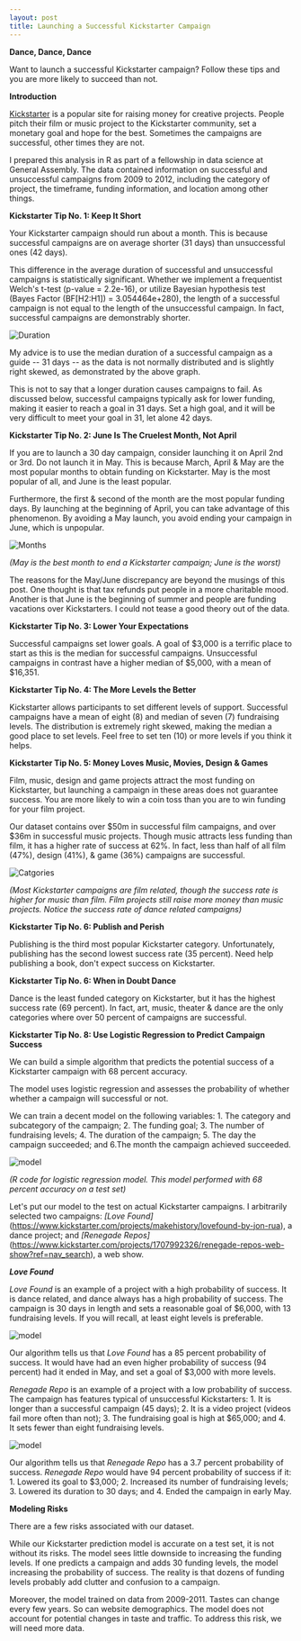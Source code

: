```yaml
---
layout: post
title: Launching a Successful Kickstarter Campaign
---
```


**Dance, Dance, Dance**

Want to launch a successful Kickstarter campaign? Follow these tips and you are more likely to succeed than not.

**Introduction**

[Kickstarter](https://www.kickstarter.com) is a popular site for raising money for creative projects. People pitch their film or music project to the Kickstarter community, set a monetary goal and hope for the best. Sometimes the campaigns are successful, other times they are not.

I prepared this analysis in R as part of a fellowship in data science at General Assembly. The data contained information on successful and unsuccessful campaigns from 2009 to 2012, including the category of project, the timeframe, funding information, and location among other things.

**Kickstarter Tip No. 1: Keep It Short**

Your Kickstarter campaign should run about a month. This is because successful campaigns are on average shorter (31 days) than unsuccessful ones (42 days).

This difference in the average duration of successful and unsuccessful campaigns is statistically significant.  Whether we implement a frequentist Welch's t-test (p-value = 2.2e-16), or utilize Bayesian hypothesis test (Bayes Factor (BF[H2:H1]) = 3.054464e+280), the length of a successful campaign is not equal to the length of the unsuccessful campaign. In fact, successful campaigns are demonstrably shorter.

![Duration](../images/kickstarter/GAdur.png)

My advice is to use the median duration of a successful campaign as a guide -- 31 days -- as the data is not normally distributed and is slightly right skewed, as demonstrated by the above graph.

This is not to say that a longer duration causes campaigns to fail. As discussed below, successful campaigns typically ask for lower funding, making it easier to reach a goal in 31 days. Set a high goal, and it will be very difficult to meet your goal in 31, let alone 42 days.

**Kickstarter Tip No. 2: June Is The Cruelest Month, Not April**

If you are to launch a 30 day campaign, consider launching it on April 2nd or 3rd. Do not launch it in May. This is because March, April & May are the most popular months to obtain funding on Kickstarter.  May is the most popular of all, and June is the least popular.

Furthermore, the first & second of the month are the most popular funding days. By launching at the beginning of April, you can take advantage of this phenomenon. By avoiding a May launch, you avoid ending your campaign in June, which is unpopular.

![Months](../images/kickstarter/GAmonths.png)

*(May is the best month to end a Kickstarter campaign; June is the worst)*

The reasons for the May/June discrepancy are beyond the musings of this post. One thought is that tax refunds put people in a more charitable mood. Another is that June is the beginning of summer and people are funding vacations over Kickstarters. I could not tease a good theory out of the data.  

**Kickstarter Tip No. 3: Lower Your Expectations**

Successful campaigns set lower goals. A goal of $3,000 is a terrific place to start as this is the median for successful campaigns. Unsuccessful campaigns in contrast have a higher median of $5,000, with a mean of $16,351.

**Kickstarter Tip No. 4: The More Levels the Better**

Kickstarter allows participants to set different levels of support. Successful campaigns have a mean of eight (8) and median of seven (7) fundraising levels. The distribution is extremely right skewed, making the median a good place to set levels. Feel free to set ten (10) or more levels if you think it helps.

**Kickstarter Tip No. 5: Money Loves Music, Movies, Design & Games**

Film, music, design and game projects attract the most funding on Kickstarter, but launching a campaign in these areas does not guarantee success. You are more likely to win a coin toss than you are to win funding for your film project.

Our dataset contains over $50m in successful film campaigns, and over $36m in successful music projects. Though music attracts less funding than film, it has a higher rate of success at 62%. In fact, less than half of all film (47%), design (41%), & game (36%) campaigns are successful.

![Catgories](../images/kickstarter/GAPlot.png)

*(Most Kickstarter campaigns are film related, though the success rate is higher for music than film. Film projects still raise more money than music projects. Notice the success rate of dance related campaigns)*

**Kickstarter Tip No. 6: Publish and Perish**

Publishing is the third most popular Kickstarter category. Unfortunately, publishing has the second lowest success rate (35 percent). Need help publishing a book, don't expect success on Kickstarter.

**Kickstarter Tip No. 6: When in Doubt Dance**

Dance is the least funded category on Kickstarter, but it has the highest success rate (69 percent). In fact, art, music, theater & dance are the only categories where over 50 percent of campaigns are successful.  

**Kickstarter Tip No. 8: Use Logistic Regression to Predict Campaign Success**

We can build a simple algorithm that predicts the potential success of a Kickstarter campaign with 68 percent accuracy.

The model uses logistic regression and assesses the probability of whether whether a campaign will successful or not.

We can train a decent model on the following variables: 1. The category and subcategory of the campaign; 2. The funding goal; 3. The number of fundraising levels; 4. The duration of the campaign; 5. The day the campaign succeeded; and 6.The month the campaign achieved succeeded.

![model](../images/kickstarter/Model.png)

*(R code for logistic regression model. This model performed with 68 percent accuracy on a test set)*

Let's put our model to the test on actual Kickstarter campaigns. I arbitrarily selected two campaigns: *[Love Found]*(https://www.kickstarter.com/projects/makehistory/lovefound-by-jon-rua), a dance project; and *[Renegade Repos]*(https://www.kickstarter.com/projects/1707992326/renegade-repos-web-show?ref=nav_search), a web show.

***Love Found***

*Love Found* is an example of a project with a high probability of success. It is dance related, and dance always has a high probability of success. The campaign is 30 days in length and sets a reasonable goal of $6,000, with 13 fundraising levels. If you will recall, at least eight levels is preferable.

![model](../images/kickstarter/Love.png)

Our algorithm tells us that *Love Found* has a 85 percent probability of success. It would have had an even higher probability of success (94 percent) had it ended in May, and set a goal of $3,000 with more levels.

*Renegade Repo* is an example of a project with a low probability of success. The campaign has features typical of unsuccessful Kickstarters: 1. It is longer than a successful campaign (45 days); 2. It is a video project (videos fail more often than not); 3. The fundraising goal is high at $65,000; and 4. It sets fewer than eight fundraising levels.

![model](../images/kickstarter/Renegade.png)

Our algorithm tells us that *Renegade Repo* has a 3.7 percent probability of success. *Renegade Repo* would have 94 percent probability of success if it: 1. Lowered its goal to $3,000; 2. Increased its number of fundraising levels; 3. Lowered its duration to 30 days; and 4. Ended the campaign in early May.

**Modeling Risks**

There are a few risks associated with our dataset.

While our Kickstarter prediction model is accurate on a test set, it is not without its risks. The model sees little downside to increasing the funding levels. If one predicts a campaign and adds 30 funding levels, the model increasing the probability of success. The reality is that dozens of funding levels probably add clutter and confusion to a campaign.

Moreover, the model trained on data from 2009-2011. Tastes can change every few years. So can website demographics. The model does not account for potential changes in taste and traffic. To address this risk, we will need more data.
